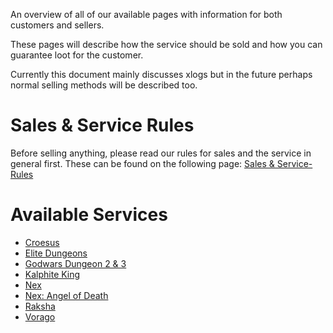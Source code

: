 An overview of all of our available pages with information for both customers and sellers.

These pages will describe how the service should be sold and how you can guarantee loot for the customer.

Currently this document mainly discusses xlogs but in the future perhaps normal selling methods will be described too.

# Sales & Service Rules
Before selling anything, please read our rules for sales and the service in general first.
These can be found on the following page: [Sales & Service-Rules](/Sales-&-Service-Rules)

# Available Services
- [Croesus](/Croesus)
- [Elite Dungeons](/Elite-Dungeons)
- [Godwars Dungeon 2 & 3](/Godwars-Dungeon-2-&-3)
- [Kalphite King](/Kalphite-King)
- [Nex](/Nex)
- [Nex: Angel of Death](/Nex:-Angel-of-Death)
- [Raksha](/Raksha)
- [Vorago](/Vorago)
